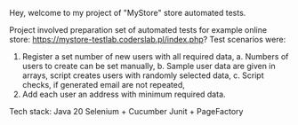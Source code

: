 Hey, welcome to my project of "MyStore" store automated tests.


Project involved preparation set of automated tests for example online store: https://mystore-testlab.coderslab.pl/index.php?
Test scenarios were:
1.	Register a set number of new users with all required data,
      a.	Numbers of users to create can be set manually,
      b.	Sample user data are given in arrays, script creates users with randomly selected data,
      c.	Script checks, if generated email are not repeated,
2.	Add each user an address with minimum required data.

Tech stack:
Java 20
Selenium + Cucumber
Junit + PageFactory
